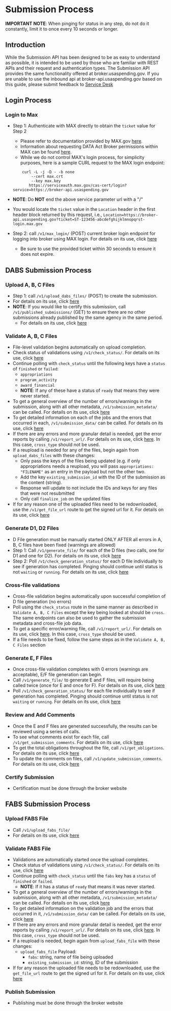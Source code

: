 # Submission Process
**IMPORTANT NOTE**: When pinging for status in any step, do not do it constantly, limit it to once every 10 seconds or longer.

## Introduction
While the Submission API has been designed to be as easy to understand as possible, it is intended to be used by those who are familiar with REST APIs and their request and authentication types. The Submission API provides the same functionality offered at broker.usaspending.gov. If you are unable to use the inbound api at broker-api.usaspending.gov based on this guide, please submit feedback to [Service Desk](https://servicedesk.usaspending.gov)

## Login Process

### Login to Max
- Step 1: Authenticate with MAX directly to obtain the `ticket` value for Step 2
    - Please refer to documentation provided by MAX.gov [here](./Using_Digital_Certificates_for_MAX_Authentication.pdf).
    - Information about requesting DATA Act Broker permissions within MAX can be found [here](https://community.max.gov/x/fJwuRQ).
    - While we do not control MAX's login process, for simplicity purposes, here is a sample CURL request to the MAX login endpoint:
    ```
        curl -L -j -D - -b none 
            --cert max.crt 
            --key max.key 
           https://serviceauth.max.gov/cas-cert/login?service=https://broker-api.usaspending.gov
   ```
    
- **NOTE**: Do **NOT** end the above service parameter url with a "/"
- You would locate the `ticket` value in the `Location` header in the first header block returned by this request, i.e.,
    `Location=https://broker-api.usaspending.gov?ticket=ST-123456-abcdefghijklmnopqrst-login.max.gov`
- Step 2: call `/v1/max_login/` (POST) current broker login endpoint for logging into broker using MAX login. For details on its use, click [here](./doc/api_docs/login/max_login.md)
    - Be sure to use the provided ticket within 30 seconds to ensure it does not expire.

## DABS Submission Process

### Upload A, B, C Files
- Step 1: call `/v1/upload_dabs_files/` (POST) to create the submission.
- For details on its use, click [here](./doc/api_docs/file/upload_dabs_files.md)
- **NOTE**: If you would like to certify this submission, call `/v1/published_submissions/` (GET) to ensure there are no other submissions already published by the same agency in the same period.
    - For details on its use, click [here](./doc/api_docs/file/published_submissions.md)

### Validate A, B, C Files
- File-level validation begins automatically on upload completion.
- Check status of validations using `/v1/check_status/`. For details on its use, click [here](./doc/api_docs/file/check_status.md)
- Continue polling with `check_status` until the following keys have a `status` of `finished` or `failed`:
    - `appropriations`
    - `program_activity`
    - `award_financial`
    - **NOTE**: If any of these have a status of `ready` that means they were never started.
- To get a general overview of the number of errors/warnings in the submission, along with all other metadata, `/v1/submission_metadata/` can be called. For details on its use, click [here](./doc/api_docs/file/submission_metadata.md)
- To get detailed information on each of the jobs and the errors that occurred in each, `/v1/submission_data/` can be called. For details on its use, click [here](./doc/api_docs/file/submission_data.md)
- If there are any errors and more granular detail is needed, get the error reports by calling `/v1/report_url/`. For details on its use, click [here](./doc/api_docs/file/report_url.md). In this case, `cross_type` should not be used.
- If a reupload is needed for any of the files, begin again from `upload_dabs_files` with these changes:
    - Only pass the keys of the files being updated (e.g. if only appropriations needs a reupload, you will pass `appropriations: "FILENAME"` as an entry in the payload but not the other two.
    - Add the key `existing_submission_id` with the ID of the submission as the content (string).
    - Response will update to not include the IDs and keys for any files that were not resubmitted
    - Only call `finalize_job` on the updated files
- If for any reason one of the uploaded files need to be redownloaded, use the `/v1/get_file_url` route to get the signed url for it. For details on its use, click [here](./doc/api_docs/file/get_file_url.md)

### Generate D1, D2 Files
- D File generation must be manually started ONLY AFTER all errors in A, B, C files have been fixed (warnings are allowed)
- Step 1: Call `/v1/generate_file/` for each of the D files (two calls, one for D1 and one for D2). For details on its use, click [here](./doc/api_docs/generation/generate_file.md)
- Step 2: Poll `/v1/check_generation_status/` for each D file individually to see if generation has completed. Pinging should continue until status is not `waiting` or `running`. For details on its use, click [here](./doc/api_docs/generation/check_generation_status.md)

### Cross-file validations
- Cross-file validation begins automatically upon successful completion of D file generation (no errors)
- Poll using the `check_status` route in the same manner as described in `Validate A, B, C Files` except the key being looked at should be `cross`. The same endpoints can also be used to gather the submission metadata and cross-file job data.
- To get a specific error/warning file, call `/v1/report_url/`. For details on its use, click [here](./doc/api_docs/file/report_url.md). In this case, `cross_type` should be used.
- If a file needs to be fixed, follow the same steps as in the `Validate A, B, C Files` section

### Generate E, F Files
- Once cross-file validation completes with 0 errors (warnings are acceptable), E/F file generation can begin.
- Call `/v1/generate_file/` to generate E and F files, will require being called twice (once for E and once for F). For details on its use, click [here](./doc/api_docs/generation/generate_file.md)
- Poll `/v1/check_generation_status/` for each file individually to see if generation has completed. Pinging should continue until status is not `waiting` or `running`. For details on its use, click [here](./doc/api_docs/generation/check_generation_status.md)

### Review and Add Comments
- Once the E and F files are generated successfully, the results can be reviewed using a series of calls.
- To see what comments exist for each file, call `/v1/get_submission_comments`. For details on its use, click [here](./doc/api_docs/file/get_submission_comments.md)
- To get the total obligations throughout the file, call `/v1/get_obligations`. For details on its use, click [here](./doc/api_docs/file/get_obligations.md)
- To update the comments on files, call `/v1/update_submission_comments`. For details on its use, click [here](./doc/api_docs/file/update_submission_comments.md)

### Certify Submission
- Certification must be done through the broker website

## FABS Submission Process

### Upload FABS File
- Call `/v1/upload_fabs_file/`
- For details on its use, click [here](./doc/api_docs/file/upload_fabs_file.md)

### Validate FABS File
- Validations are automatically started once the upload completes.
- Check status of validations using `/v1/check_status/`. For details on its use, click [here](./doc/api_docs/file/check_status.md)
- Continue polling with `check_status` until the `fabs` key has a `status` of `finished` or `failed`.
    - **NOTE**: If it has a status of `ready` that means it was never started.
- To get a general overview of the number of errors/warnings in the submission, along with all other metadata, `/v1/submission_metadata/` can be called. For details on its use, click [here](./doc/api_docs/file/submission_metadata.md)
- To get detailed information on the validation job and the errors that occurred in it, `/v1/submission_data/` can be called. For details on its use, click [here](./doc/api_docs/file/submission_data.md)
- If there are any errors and more granular detail is needed, get the error reports by calling `/v1/report_url/`. For details on its use, click [here](./doc/api_docs/file/report_url.md). In this case, `cross_type` should not be used.
- If a reupload is needed, begin again from `upload_fabs_file` with these changes:
    - `upload_fabs_file` Payload:
        - `fabs`: string, name of file being uploaded
        - `existing_submission_id`: string, ID of the submission
- If for any reason the uploaded file needs to be redownloaded, use the `get_file_url` route to get the signed url for it. For details on its use, click [here](./doc/api_docs/file/get_file_url.md)

### Publish Submission
- Publishing must be done through the broker website
